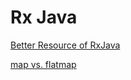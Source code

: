 # Rx Java

[Better Resource of RxJava](https://www.baeldung.com/rx-java)

[map vs. flatmap](https://www.baeldung.com/java-difference-map-and-flatmap)